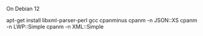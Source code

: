 On Debian 12

 apt-get install libxml-parser-perl gcc cpanminus
 cpanm -n JSON::XS
 cpanm -n LWP::Simple
 cpanm -n XML::Simple
